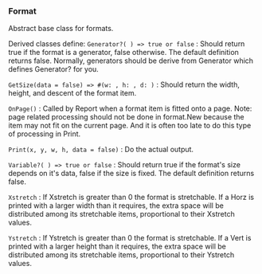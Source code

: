### Format

Abstract base class for formats.

Derived classes define:
`Generator?( ) => true or false`
: Should return true if the format is a generator, false otherwise. The default definition returns false. Normally, generators should be derive from Generator which defines Generator? for you.

`GetSize(data = false) => #(w: , h: , d: )`
: Should return the width, height, and descent of the format item.

`OnPage()`
: Called by Report when a format item is fitted onto a page. Note: page related processing should not be done in format.New because the item may not fit on the current page. And it is often too late to do this type of processing in Print.

`Print(x, y, w, h, data = false)`
: Do the actual output.

`Variable?( ) => true or false`
: Should return true if the format's size depends on it's data, false if the size is fixed. The default definition returns false.

`Xstretch`
: If Xstretch is greater than 0 the format is stretchable. If a Horz is printed with a larger width than it requires, the extra space will be distributed among its stretchable items, proportional to their Xstretch values.

`Ystretch`
: If Ystretch is greater than 0 the format is stretchable. If a Vert is printed with a larger height than it requires, the extra space will be distributed among its stretchable items, proportional to their Ystretch values.